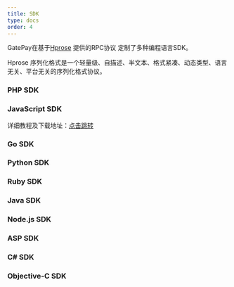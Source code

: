 ```yaml
---
title: SDK
type: docs
order: 4
---
```

GatePay在基于[Hprose](https://github.com/hprose) 提供的RPC协议 定制了多种编程语言SDK。

Hprose 序列化格式是一个轻量级、自描述、半文本、格式紧凑、动态类型、语言无关、平台无关的序列化格式协议。



### PHP SDK

### JavaScript SDK
详细教程及下载地址：[点击跳转](https://github.com/gatepay-io/gatepay.io-php)

### Go SDK

### Python SDK

### Ruby SDK

### Java SDK

### Node.js SDK

### ASP SDK

### C# SDK

### Objective-C SDK


